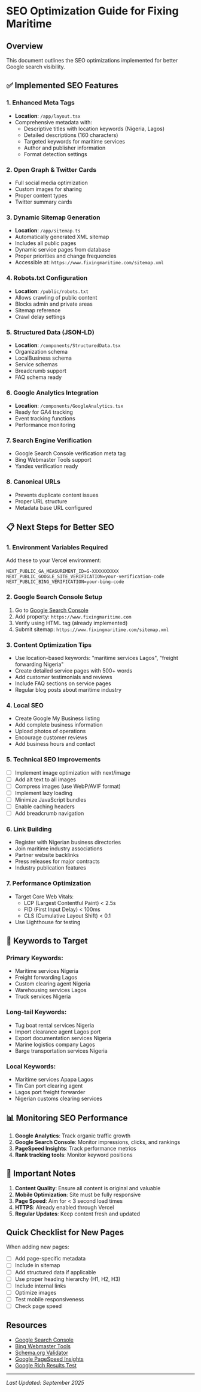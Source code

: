 # SEO Optimization Guide for Fixing Maritime

## Overview
This document outlines the SEO optimizations implemented for better Google search visibility.

## ✅ Implemented SEO Features

### 1. **Enhanced Meta Tags**
- **Location**: `/app/layout.tsx`
- Comprehensive metadata with:
  - Descriptive titles with location keywords (Nigeria, Lagos)
  - Detailed descriptions (160 characters)
  - Targeted keywords for maritime services
  - Author and publisher information
  - Format detection settings

### 2. **Open Graph & Twitter Cards**
- Full social media optimization
- Custom images for sharing
- Proper content types
- Twitter summary cards

### 3. **Dynamic Sitemap Generation**
- **Location**: `/app/sitemap.ts`
- Automatically generated XML sitemap
- Includes all public pages
- Dynamic service pages from database
- Proper priorities and change frequencies
- Accessible at: `https://www.fixingmaritime.com/sitemap.xml`

### 4. **Robots.txt Configuration**
- **Location**: `/public/robots.txt`
- Allows crawling of public content
- Blocks admin and private areas
- Sitemap reference
- Crawl delay settings

### 5. **Structured Data (JSON-LD)**
- **Location**: `/components/StructuredData.tsx`
- Organization schema
- LocalBusiness schema
- Service schemas
- Breadcrumb support
- FAQ schema ready

### 6. **Google Analytics Integration**
- **Location**: `/components/GoogleAnalytics.tsx`
- Ready for GA4 tracking
- Event tracking functions
- Performance monitoring

### 7. **Search Engine Verification**
- Google Search Console verification meta tag
- Bing Webmaster Tools support
- Yandex verification ready

### 8. **Canonical URLs**
- Prevents duplicate content issues
- Proper URL structure
- Metadata base URL configured

## 📋 Next Steps for Better SEO

### 1. **Environment Variables Required**
Add these to your Vercel environment:
```
NEXT_PUBLIC_GA_MEASUREMENT_ID=G-XXXXXXXXXX
NEXT_PUBLIC_GOOGLE_SITE_VERIFICATION=your-verification-code
NEXT_PUBLIC_BING_VERIFICATION=your-bing-code
```

### 2. **Google Search Console Setup**
1. Go to [Google Search Console](https://search.google.com/search-console)
2. Add property: `https://www.fixingmaritime.com`
3. Verify using HTML tag (already implemented)
4. Submit sitemap: `https://www.fixingmaritime.com/sitemap.xml`

### 3. **Content Optimization Tips**
- Use location-based keywords: "maritime services Lagos", "freight forwarding Nigeria"
- Create detailed service pages with 500+ words
- Add customer testimonials and reviews
- Include FAQ sections on service pages
- Regular blog posts about maritime industry

### 4. **Local SEO**
- Create Google My Business listing
- Add complete business information
- Upload photos of operations
- Encourage customer reviews
- Add business hours and contact

### 5. **Technical SEO Improvements**
- [ ] Implement image optimization with next/image
- [ ] Add alt text to all images
- [ ] Compress images (use WebP/AVIF format)
- [ ] Implement lazy loading
- [ ] Minimize JavaScript bundles
- [ ] Enable caching headers
- [ ] Add breadcrumb navigation

### 6. **Link Building**
- Register with Nigerian business directories
- Join maritime industry associations
- Partner website backlinks
- Press releases for major contracts
- Industry publication features

### 7. **Performance Optimization**
- Target Core Web Vitals:
  - LCP (Largest Contentful Paint) < 2.5s
  - FID (First Input Delay) < 100ms
  - CLS (Cumulative Layout Shift) < 0.1
- Use Lighthouse for testing

## 🎯 Keywords to Target

### Primary Keywords:
- Maritime services Nigeria
- Freight forwarding Lagos
- Custom clearing agent Nigeria
- Warehousing services Lagos
- Truck services Nigeria

### Long-tail Keywords:
- Tug boat rental services Nigeria
- Import clearance agent Lagos port
- Export documentation services Nigeria
- Marine logistics company Lagos
- Barge transportation services Nigeria

### Local Keywords:
- Maritime services Apapa Lagos
- Tin Can port clearing agent
- Lagos port freight forwarder
- Nigerian customs clearing services

## 📊 Monitoring SEO Performance

1. **Google Analytics**: Track organic traffic growth
2. **Google Search Console**: Monitor impressions, clicks, and rankings
3. **PageSpeed Insights**: Track performance metrics
4. **Rank tracking tools**: Monitor keyword positions

## 🚨 Important Notes

1. **Content Quality**: Ensure all content is original and valuable
2. **Mobile Optimization**: Site must be fully responsive
3. **Page Speed**: Aim for < 3 second load times
4. **HTTPS**: Already enabled through Vercel
5. **Regular Updates**: Keep content fresh and updated

## Quick Checklist for New Pages

When adding new pages:
- [ ] Add page-specific metadata
- [ ] Include in sitemap
- [ ] Add structured data if applicable
- [ ] Use proper heading hierarchy (H1, H2, H3)
- [ ] Include internal links
- [ ] Optimize images
- [ ] Test mobile responsiveness
- [ ] Check page speed

## Resources

- [Google Search Console](https://search.google.com/search-console)
- [Bing Webmaster Tools](https://www.bing.com/webmasters)
- [Schema.org Validator](https://validator.schema.org/)
- [Google PageSpeed Insights](https://pagespeed.web.dev/)
- [Google Rich Results Test](https://search.google.com/test/rich-results)

---

*Last Updated: September 2025*